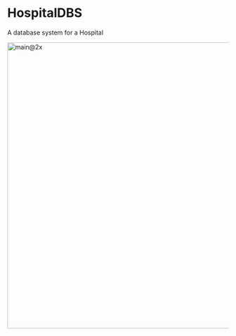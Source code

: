 # HospitalDBS
A database system for a Hospital

<img width="650" alt="main@2x" src="https://user-images.githubusercontent.com/55276059/177397683-1ae51b7f-ccad-431c-b3fb-36d818acdd2f.png">

